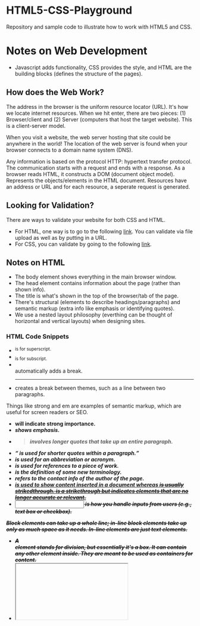 # HTML5-CSS-Playground

Repository and sample code to illustrate how to work with HTML5 and CSS.

# Notes on Web Development

- Javascript adds functionality, CSS provides the style, and HTML are the building blocks (defines the structure of the pages).

## How does the Web Work?

The address in the browser is the uniform resource locator (URL). It's how we locate internet resources. When we hit enter, there are two pieces: (1) Browser/client and (2) Server (computers that host the target website). This is a client-server model.

When you visit a website, the web server hosting that site could be anywhere in the world! The location of the web server is found when your browser connects to a domain name system (DNS).

Any information is based on the protocol HTTP: hypertext transfer protocol. The communication starts with a request and ends with a response. As a browser reads HTML, it constructs a DOM (document object model). Represents the objects/elements in the HTML document. Resources have an address or URL and for each resource, a seperate request is generated.

## Looking for Validation?

There are ways to validate your website for both CSS and HTML.

- For HTML, one way is to go to the following [link](https://validator.w3.org/). You can validate via file upload as well as by putting in a URL.
- For CSS, you can validate by going to the following [link](https://jigsaw.w3.org/css-validator).

## Notes on HTML

- The body element shows everything in the main browser window.
- The head element contains information about the page (rather than shown info).
- The title is what's shown in the top of the browser/tab of the page.
- There's structural (elements to describe headings/paragraphs) and semantic markup (extra info like emphasis or identifying quotes).
- We use a nested layout philosophy (everthing can be thought of horizontal and vertical layouts) when designing sites.

### HTML Code Snippets

- <sup> is for superscript.
- <sub> is for subscript.
- <br /> automatically adds a break.
- <hr /> creates a break between themes, such as a line between two paragraphs.

Things like strong and em are examples of semantic markup, which are useful for screen readers or SEO.

- <strong> will indicate strong importance.
- <em> shows emphasis.
- <blockquote> involves longer quotes that take up an entire paragraph.
- <q> is used for shorter quotes within a paragraph.
- <abbr> is used for an abbreviation or acronym.
- <cite> is used for references to a piece of work.
- <dfn> is the definition of some new terminology.
- <address> refers to the contact info of the author of the page.
- <ins> is used to show content inserted in a document whereas <del> is usually strikedthrough. <s> is a strikethrough but indicates elements that are no longer accurate or relevant.
- <input> is how you handle inputs from users (e.g., text box or checkbox).

Block elements can take up a whole line; in-line block elements take up only as much space as it needs. In-line elements are just text elements.

- A <div> element stands for division, but essentially it's a box. It can contain any other element inside. They are meant to be used as containers for content.
- <iframe> is a little window that has been cut into the page; in that window you are able to see another page (inline frame). It has a src, height, width attributes. 
- In the meta tag, you can indicate things like robots (how search engines deal with the site), author, pragma (prevent caching), and expiration.
- You can add videos using the HTML5 <video> element, which has many attributes. HTML5 also has an <audio> element for audio files. 

#### HTML Lists

- Ordered lists involve each item being numbered.
  - Uses the <ol> element.
  - Each item in the list is placed between <li> </li>.
- Unordered lists are lists that begin with a bullet point.
  - Uses the <ul> tag.
- Definition lists are made up of a set of terms along with definitions for those terms.
  - Uses the <dl> tag and has <dt> </dt> to define a term being defined. The <dd> </dd> tags.
  - For example <dt> Sashimi </dt> could have <dd> Sliced raw fish </dd> underneath it.

#### Images

- <img> is the tag where you use src to identify where to find the image file.
- <alt> is a text description of the image file.
- <figure> lets you encapsulate images/their caption.
- <figcaption> allows you to caption images.
- You can specify height/width in the img tag itself, but use CSS.
- Images for the web should be saved a resolution of 72 ppi.

#### Tables

- <table> is used to create a table. Written row by row.
- <tr> indicates the start of each row. Table row.
- <td> indicates each cell of a table. Ex. a number.
- You can use the CSS element row/colspan to edit what row/columns look like.
- Long tables will use the following: <thead>, <tbody>, and <tfoot>

#### Forms 
- Using the <form> element and carries an action attribute with a method and id. Every form element requires this action, which value is the URL that will get the information on the page when a form is submitted. 
- Method just refers to GET or POST. Type attribute indicates what kind of input is being created (e.g., text, password). 
- The name tag indicates the name of the input (e.g., could say password). The size and maxlength attributes can be carried. 
- <textarea> is used for multi-line text input. 
- Input type radio is used for buttons. Type checkbox is for checkboxes. Select is for a drop down list. You can have multiple selects as well w/ multiple attribute.
- The type=file input allows you upload a file; you must have a POST method. 
- Submit type is used to send a form to the server. You can even use an image for the submit button via specifying with the src attribute.
- You can group related controls using the <fieldset> element. The <legend> attribute can assist with a caption to identify the purpose of the form. 
- In HTML5, validation is left to the browser -> you use the required attribute.
- Type can also be a date, URL, email, search, etc. Placeholder attribute holds the text you'd like to store. 
- These comments won't be visible in browser if you do it like this: <!-- -->. 

## Notes on CSS

- Stands for Cascading Style Sheets and changes appearance of HTML elements.
- CSS Selector informs us of how to change the elements and what properties to change.
- In HTML, you control this with <style> tags.
- Space in CSS is called "margin."
- Spacing inside the element is "padding."
- In HTML-version-3.0, there's many examples of how to implement CSS.
- A text element is an element that runs inside a line of text.
- You can use the <span> element, assign it a class, and give it styling.
- Void elements don't need a closing tag. <link> enables you to load CSS from an external file.
- In CSS, you can use ":hover, :active, and :focus" to refer to changing the appearance of elements when a user is interacting with them. 